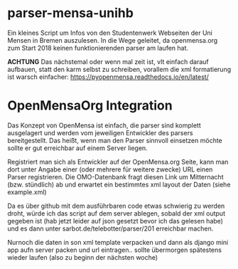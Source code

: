 # parser-mensa-unihb
Ein kleines Script um Infos von den Studentenwerk Webseiten der Uni Mensen in Bremen auszulesen. In die Wege geleitet, da openmensa.org zum Start 2018 keinen funktionierenden parser am laufen hat.

**ACHTUNG** Das nächstemal oder wenn mal zeit ist, vlt einfach darauf aufbauen,
statt den karm selbst zu schreiben, vorallem die xml formatierung ist warsch
einfacher:
https://pyopenmensa.readthedocs.io/en/latest/

# OpenMensaOrg Integration
Das Konzept von OpenMensa ist einfach, die parser sind komplett ausgelagert und
werden vom jeweiligen Entwickler des parsers bereitgestellt. Das heißt, wenn
man den Parser sinnvoll einsetzen möchte sollte er gut erreichbar auf einem
Server liegen.

Registriert man sich als Entwickler auf der OpenMensa.org Seite, kann man dort
unter Angabe einer (oder mehrere für weitere zwecke) URL einen Parser
registrieren. Die OMO-Datenbank fragt diesen Link um Mitternacht (bzw.
stündlich) ab und erwartet ein bestimmtes xml layout der Daten (siehe
example.xml)

Da es über github mit dem ausführbaren code etwas schwierig zu werden droht,
würde ich das script auf dem server ablegen, sobald der xml output gegeben ist
(hab jetzt leider auf json gesetzt bevor ich das gelesen habe) und es dann
unter sarbot.de/telebotter/parser/201 erreichbar machen.


Nurnoch die daten in son xml template verpacken und dann als django mini app
aufn server packen und url eintragen.. sollte übermorgen spätestens wieder
laufen (also zu beginn der nächsten woche) 

